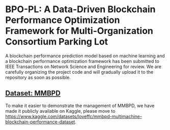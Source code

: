# BPO-PL: A Data-Driven Blockchain Performance Optimization Framework for Multi-Organization Consortium Parking Lot
A blockchain performance prediction model based on machine learning and a blockchain performance optimization framework has been submitted to IEEE Transactions on Network Science and Engineering for review.
We are carefully organizing the project code and will gradually upload it to the repository as soon as possible.
## [Dataset: MMBPD](https://www.kaggle.com/datasets/loveffc/mmbpd-multimachine-blockchain-performance-dataset)
To make it easier to demonstrate the management of MMBPD, we have made it publicly available on Kaggle, please move to https://www.kaggle.com/datasets/loveffc/mmbpd-multimachine-blockchain-performance-dataset.
